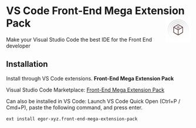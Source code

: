 # VS Code Front-End Mega Extension Pack <a href="#"><img align="right" src="./logo.png" height="70px"/></a>

Make your Visual Studio Code the best IDE for the Front End developer

## Installation

Install through VS Code extensions. **Front-End Mega Extension Pack**

Visual Studio Code Marketplace: [Front-End Mega Extension Pack](https://marketplace.visualstudio.com/items?itemName=egor-xyz.front-end-mega-extension-pack)

Can also be installed in VS Code: Launch VS Code Quick Open (Ctrl+P / Cmd+P), paste the following command, and press enter.

```shell
ext install egor-xyz.front-end-mega-extension-pack
```
